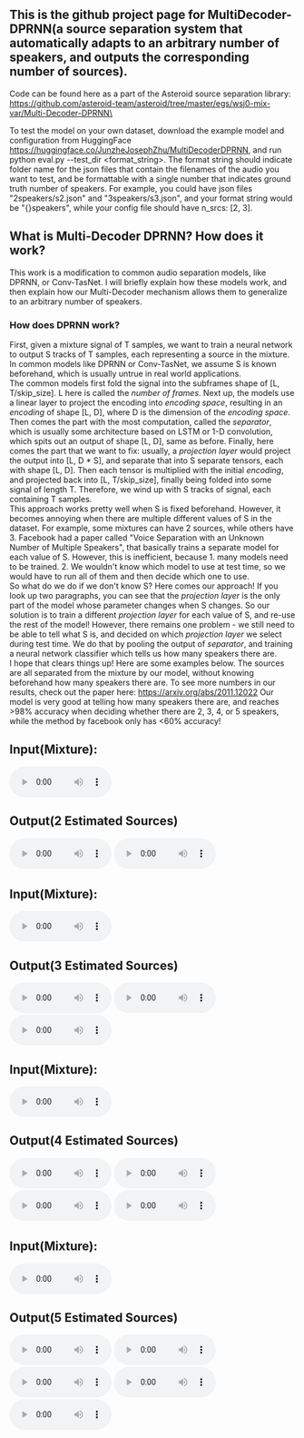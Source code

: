 ## This is the github project page for MultiDecoder-DPRNN(a source separation system that automatically adapts to an arbitrary number of speakers, and outputs the corresponding number of sources).
Code can be found here as a part of the Asteroid source separation library: https://github.com/asteroid-team/asteroid/tree/master/egs/wsj0-mix-var/Multi-Decoder-DPRNN\

To test the model on your own dataset, download the example model and configuration from HuggingFace https://huggingface.co/JunzheJosephZhu/MultiDecoderDPRNN, and run python eval.py --test_dir <format_string>. The format string should indicate folder name for the json files that contain the filenames of the audio you want to test, and be formattable with a single number that indicates ground truth number of speakers. For example, you could have json files "2speakers/s2.json" and "3speakers/s3.json", and your format string would be "{}speakers", while your config file should have n_srcs: [2, 3].

## What is Multi-Decoder DPRNN? How does it work?
This work is a modification to common audio separation models, like DPRNN, or Conv-TasNet. I will briefly explain how these models work, and then explain how our Multi-Decoder mechanism allows them to generalize to an arbitrary number of speakers.
### How does DPRNN work?
First, given a mixture signal of T samples, we want to train a neural network to output S tracks of T samples, each representing a source in the mixture. In common models like DPRNN or Conv-TasNet, we assume S is known beforehand, which is usually untrue in real world applications.\
The common models first fold the signal into the subframes shape of [L, T/skip_size]. L here is called the _number of frames_. Next up, the models use a linear layer to project the encoding into _encoding space_, resulting in an _encoding_ of shape [L, D], where D is the dimension of the _encoding space_. Then comes the part with the most computation, called the _separator_, which is usually some architecture based on LSTM or 1-D convolution, which spits out an output of shape [L, D], same as before. Finally, here comes the part that we want to fix: usually, a _projection layer_ would project the output into [L, D * S], and separate that into S separate tensors, each with shape [L, D]. Then each tensor is multiplied with the initial _encoding_, and projected back into [L, T/skip_size], finally being folded into some signal of length T. Therefore, we wind up with S tracks of signal, each containing T samples.
<br>
This approach works pretty well when S is fixed beforehand. However, it becomes annoying when there are multiple different values of S in the dataset. For example, some mixtures can have 2 sources, while others have 3. Facebook had a paper called "Voice Separation with an Unknown Number of Multiple Speakers", that basically trains a separate model for each value of S. However, this is inefficient, because 1. many models need to be trained. 2. We wouldn't know which model to use at test time, so we would have to run all of them and then decide which one to use.
<br>
So what do we do if we don't know S? Here comes our approach! If you look up two paragraphs, you can see that the _projection layer_ is the only part of the model whose parameter changes when S changes. So our solution is to train a different _projection layer_ for each value of S, and re-use the rest of the model! However, there remains one problem - we still need to be able to tell what S is, and decided on which _projection layer_ we select during test time. We do that by pooling the output of _separator_, and training a neural network classifier which tells us how many speakers there are.
<br>
I hope that clears things up! Here are some examples below. The sources are all separated from the mixture by our model, without knowing beforehand how many speakers there are. To see more numbers in our results, check out the paper here: https://arxiv.org/abs/2011.12022   Our model is very good at telling how many speakers there are, and reaches >98% accuracy when deciding whether there are 2, 3, 4, or 5 speakers, while the method by facebook only has <60% accuracy!

## Input(Mixture):
<audio controls class="audio-player" preload="metadata" style="width: 180px;"> <source src="examples/2_mixture.wav" type="audio/wav"></audio>
## Output(2 Estimated Sources)
<audio controls class="audio-player" preload="metadata" style="width: 180px;"> <source src="examples/2_source_0.wav" type="audio/wav"></audio>
<audio controls class="audio-player" preload="metadata" style="width: 180px;"> <source src="examples/2_source_1.wav" type="audio/wav"></audio>
<br>
## Input(Mixture):
<audio controls class="audio-player" preload="metadata" style="width: 180px;"> <source src="examples/3_mixture.wav" type="audio/wav"></audio>
## Output(3 Estimated Sources)
<audio controls class="audio-player" preload="metadata" style="width: 180px;"> <source src="examples/3_source_0.wav" type="audio/wav"></audio>
<audio controls class="audio-player" preload="metadata" style="width: 180px;"> <source src="examples/3_source_1.wav" type="audio/wav"></audio>
<audio controls class="audio-player" preload="metadata" style="width: 180px;"> <source src="examples/3_source_2.wav" type="audio/wav"></audio>
<br>
## Input(Mixture):
<audio controls class="audio-player" preload="metadata" style="width: 180px;"> <source src="examples/4_mixture.wav" type="audio/wav"></audio>
## Output(4 Estimated Sources)
<audio controls class="audio-player" preload="metadata" style="width: 180px;"> <source src="examples/4_source_0.wav" type="audio/wav"></audio>
<audio controls class="audio-player" preload="metadata" style="width: 180px;"> <source src="examples/4_source_1.wav" type="audio/wav"></audio>
<audio controls class="audio-player" preload="metadata" style="width: 180px;"> <source src="examples/4_source_2.wav" type="audio/wav"></audio>
<audio controls class="audio-player" preload="metadata" style="width: 180px;"> <source src="examples/4_source_3.wav" type="audio/wav"></audio>
<br>
## Input(Mixture):
<audio controls class="audio-player" preload="metadata" style="width: 180px;"> <source src="examples/5_mixture.wav" type="audio/wav"></audio>
## Output(5 Estimated Sources)
<audio controls class="audio-player" preload="metadata" style="width: 180px;"> <source src="examples/5_source_0.wav" type="audio/wav"></audio>
<audio controls class="audio-player" preload="metadata" style="width: 180px;"> <source src="examples/5_source_1.wav" type="audio/wav"></audio>
<audio controls class="audio-player" preload="metadata" style="width: 180px;"> <source src="examples/5_source_2.wav" type="audio/wav"></audio>
<audio controls class="audio-player" preload="metadata" style="width: 180px;"> <source src="examples/5_source_3.wav" type="audio/wav"></audio>
<audio controls class="audio-player" preload="metadata" style="width: 180px;"> <source src="examples/5_source_4.wav" type="audio/wav"></audio>
